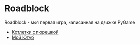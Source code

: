 # Roadblock
Roadblock - моя первая игра, написанная на движке PyGame

* [Котлетки с пюрешкой](https://youtu.be/A1Qb4zfurA8)
* [Мой Ютуб](https://www.youtube.com/channel/UCGalaBq82mMeX1mlGKQoBPg)